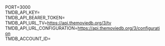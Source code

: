 PORT=3000<br>
TMDB_API_KEY=<br>
TMDB_API_BEARER_TOKEN=<br>
TMDB_API_URL_TV=https://api.themoviedb.org/3/tv<br>
TMDB_API_URL_CONFIGURATION=https://api.themoviedb.org/3/configuration<br>
TMDB_ACCOUNT_ID=<br>
